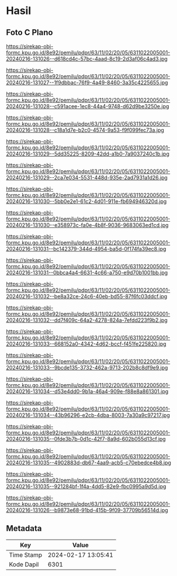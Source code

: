 # Hasil

## Foto C Plano

https://sirekap-obj-formc.kpu.go.id/8e92/pemilu/pdpr/63/11/02/20/05/6311022005001-20240216-131026--d618cd4c-57bc-4aad-8c19-2d3af06c4ad3.jpg

https://sirekap-obj-formc.kpu.go.id/8e92/pemilu/pdpr/63/11/02/20/05/6311022005001-20240216-131027--1f9dbbac-76f9-4a49-8460-3a35c4225655.jpg

https://sirekap-obj-formc.kpu.go.id/8e92/pemilu/pdpr/63/11/02/20/05/6311022005001-20240216-131028--c591acee-1ec8-44a4-9748-d62d9be3250e.jpg

https://sirekap-obj-formc.kpu.go.id/8e92/pemilu/pdpr/63/11/02/20/05/6311022005001-20240216-131028--c18a1d7e-b2c0-4574-9a53-f9f099fec73a.jpg

https://sirekap-obj-formc.kpu.go.id/8e92/pemilu/pdpr/63/11/02/20/05/6311022005001-20240216-131029--5dd35225-8209-42dd-a1b0-7a9037240c1b.jpg

https://sirekap-obj-formc.kpu.go.id/8e92/pemilu/pdpr/63/11/02/20/05/6311022005001-20240216-131029--2ca7e034-5531-448d-935e-2ad7931a1d26.jpg

https://sirekap-obj-formc.kpu.go.id/8e92/pemilu/pdpr/63/11/02/20/05/6311022005001-20240216-131030--5bb0e2e1-61c2-4d01-911e-fb694946320d.jpg

https://sirekap-obj-formc.kpu.go.id/8e92/pemilu/pdpr/63/11/02/20/05/6311022005001-20240216-131030--e358973c-fa0e-4b8f-9036-9683063ed1cd.jpg

https://sirekap-obj-formc.kpu.go.id/8e92/pemilu/pdpr/63/11/02/20/05/6311022005001-20240216-131031--bc142379-344d-4954-ba5d-0f174fa39ec8.jpg

https://sirekap-obj-formc.kpu.go.id/8e92/pemilu/pdpr/63/11/02/20/05/6311022005001-20240216-131031--0bbca4a4-6631-4c66-a750-e9d70b1001bb.jpg

https://sirekap-obj-formc.kpu.go.id/8e92/pemilu/pdpr/63/11/02/20/05/6311022005001-20240216-131032--be8a32ce-24c6-40eb-bd55-87f6fc03ddcf.jpg

https://sirekap-obj-formc.kpu.go.id/8e92/pemilu/pdpr/63/11/02/20/05/6311022005001-20240216-131032--dd7f409c-64a2-4278-824a-7efdd223f9b2.jpg

https://sirekap-obj-formc.kpu.go.id/8e92/pemilu/pdpr/63/11/02/20/05/6311022005001-20240216-131033--668152a0-4342-4d62-bccf-f451fe225820.jpg

https://sirekap-obj-formc.kpu.go.id/8e92/pemilu/pdpr/63/11/02/20/05/6311022005001-20240216-131033--9bcde135-3732-462a-9713-202b8c8df9e9.jpg

https://sirekap-obj-formc.kpu.go.id/8e92/pemilu/pdpr/63/11/02/20/05/6311022005001-20240216-131034--d53e4dd0-9b1a-46a4-909e-f88e8a861301.jpg

https://sirekap-obj-formc.kpu.go.id/8e92/pemilu/pdpr/63/11/02/20/05/6311022005001-20240216-131034--43b96296-e2cb-4dba-8003-7a30a9c97217.jpg

https://sirekap-obj-formc.kpu.go.id/8e92/pemilu/pdpr/63/11/02/20/05/6311022005001-20240216-131035--0fde3b7b-0d1c-42f7-8a9d-602b055d13cf.jpg

https://sirekap-obj-formc.kpu.go.id/8e92/pemilu/pdpr/63/11/02/20/05/6311022005001-20240216-131035--4902883d-db67-4aa9-acb5-c70ebedce4b8.jpg

https://sirekap-obj-formc.kpu.go.id/8e92/pemilu/pdpr/63/11/02/20/05/6311022005001-20240216-131035--921284bf-1f4a-4dd5-82e9-fbc0995a9d5d.jpg

https://sirekap-obj-formc.kpu.go.id/8e92/pemilu/pdpr/63/11/02/20/05/6311022005001-20240216-131026--b9873e68-91bd-415b-9f09-37709b56514d.jpg


## Metadata

| Key        | Value               |
| ---------- | ------------------- |
| Time Stamp | 2024-02-17 13:05:41 |
| Kode Dapil | 6301                |



